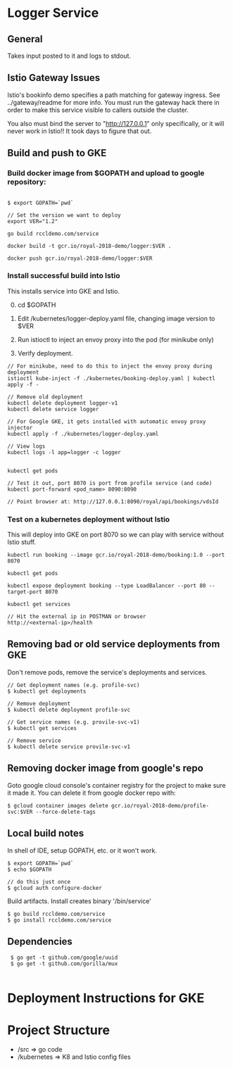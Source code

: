 # Logger Service

## General
Takes input posted to it and logs to stdout.

## Istio Gateway Issues

Istio's bookinfo demo specifies a path matching for gateway ingress.
See ../gateway/readme for more info. You must run the 
gateway hack there in order to make this service visible to 
callers outside the cluster.

You also must bind the server to "http://127.0.0.1" only
specifically, or it will never work in Istio!! It took days to figure
that out.


## Build and push to GKE



### Build docker image from $GOPATH and upload to google repository:
```

$ export GOPATH=`pwd`

// Set the version we want to deploy
export VER="1.2"

go build rccldemo.com/service

docker build -t gcr.io/royal-2018-demo/logger:$VER .

docker push gcr.io/royal-2018-demo/logger:$VER

```

### Install successful build into Istio
This installs service into GKE and Istio.

0. cd $GOPATH

1. Edit /kubernetes/logger-deploy.yaml file, changing image version to $VER

2. Run istioctl to inject an envoy proxy into the pod (for minikube only)

3. Verify deployment. 


```
// For minikube, need to do this to inject the envoy proxy during deployment
istioctl kube-inject -f ./kubernetes/booking-deploy.yaml | kubectl apply -f -

// Remove old deployment
kubectl delete deployment logger-v1 
kubectl delete service logger

// For Google GKE, it gets installed with automatic envoy proxy injector
kubectl apply -f ./kubernetes/logger-deploy.yaml

// View logs
kubectl logs -l app=logger -c logger


kubectl get pods

// Test it out, port 8070 is port from profile service (and code)
kubectl port-forward <pod_name> 8090:8090  

// Point browser at: http://127.0.0.1:8090/royal/api/bookings/vdsId

```

### Test on a kubernetes deployment without Istio
This will deploy into GKE on port 8070 so we can play with service without
Istio stuff. 

```
kubectl run booking --image gcr.io/royal-2018-demo/booking:1.0 --port 8070

kubectl get pods

kubectl expose deployment booking --type LoadBalancer --port 80 --target-port 8070
 
kubectl get services

// Hit the external ip in POSTMAN or browser
http://<external-ip>/health

```

## Removing bad or old service deployments from GKE

Don't remove pods, remove the service's deployments and services.
```
// Get deployment names (e.g. profile-svc)
$ kubectl get deployments

// Remove deployment
$ kubectl delete deployment profile-svc

// Get service names (e.g. provile-svc-v1)
$ kubectl get services

// Remove service
$ kubectl delete service provile-svc-v1
```

## Removing docker image from google's repo
Goto google cloud console's container registry for the project 
to make sure it made it. You can delete it from google docker repo with: 
```
$ gcloud container images delete gcr.io/royal-2018-demo/profile-svc:$VER --force-delete-tags
```

## Local build notes

In shell of IDE, setup GOPATH, etc. or it won't work.
```
$ export GOPATH=`pwd`
$ echo $GOPATH

// do this just once
$ gcloud auth configure-docker
```

Build artifacts. Install creates binary '/bin/service'
```
$ go build rccldemo.com/service
$ go install rccldemo.com/service

```

## Dependencies
```
 $ go get -t github.com/google/uuid
 $ go get -t github.com/gorilla/mux


```

# Deployment Instructions for GKE

# Project Structure
- /src => go code
- /kubernetes => K8 and Istio config files
